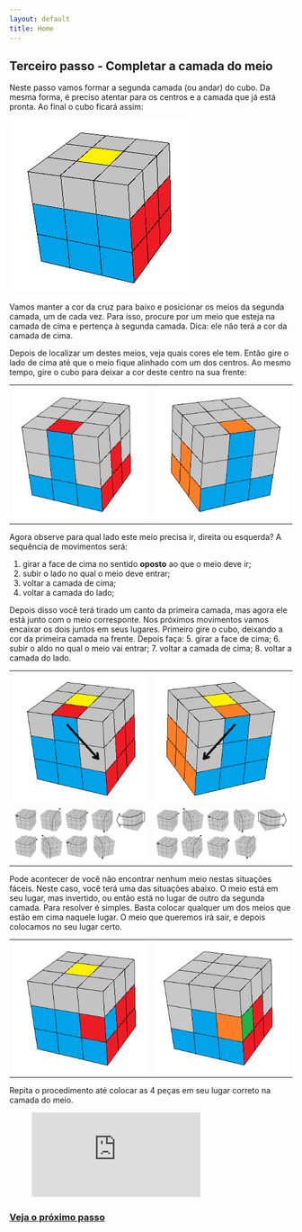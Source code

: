 ```yaml
---
layout: default
title: Home
---
```

## Terceiro passo - Completar a camada do meio

Neste passo vamos formar a segunda camada (ou andar) do cubo. Da mesma forma, é preciso atentar para os centros e a camada que já está pronta. Ao final o cubo ficará assim:

<img src="images/segunda.png" class="two-cubes">

Vamos manter a cor da cruz para baixo e posicionar os meios da segunda camada, um de cada vez. Para isso, procure por um meio que esteja na camada de cima e pertença à segunda camada. Dica: ele não terá a cor da camada de cima.

<!--table class="no-border">
  <tr>
    <td><img src="images/camada1.png" class="two-cubes"></td>
  </tr>
</table-->

Depois de localizar um destes meios, veja quais cores ele tem. Então gire o lado de cima até que o meio fique alinhado com um dos centros. Ao mesmo tempo, gire o cubo para deixar a cor deste centro na sua frente:

<table class="no-border">
  <tr>
    <td><img src="images/segunda1.png" class="two-cubes"></td>
    <td><img src="images/segunda2.png" class="two-cubes"></td>
  </tr>
</table>

Agora observe para qual lado este meio precisa ir, direita ou esquerda? A sequência de movimentos será:
1. girar a face de cima no sentido <strong>oposto</strong> ao que o meio deve ir;
2. subir o lado no qual o meio deve entrar;
3. voltar a camada de cima;
4. voltar a camada do lado;

Depois disso você terá tirado um canto da primeira camada, mas agora ele está junto com o meio corresponte. Nos próximos movimentos vamos encaixar os dois juntos em seus lugares. Primeiro gire o cubo, deixando a cor da primeira camada na frente. Depois faça:
5. girar a face de cima;
6. subir o aldo no qual o meio vai entrar;
7. voltar a camada de cima;
8. voltar a camada do lado.

<table class="no-border">
  <tr>
    <td><img src="images/segundadireita.png" class="two-cubes"></td>
    <td><img src="images/segundaesquerda.png" class="two-cubes"></td>
  </tr>
  <tr>
    <td><img src="images/2adireita.png" class="two-cubes"></td>
    <td><img src="images/2aesquerda.png" class="two-cubes"></td>
  </tr>
</table>

Pode acontecer de você não encontrar nenhum meio nestas situações fáceis. Neste caso, você terá uma das situações abaixo. O meio está em seu lugar, mas invertido, ou então está no lugar de outro da segunda camada. Para resolver é simples. Basta colocar qualquer um dos meios que estão em cima naquele lugar. O meio que queremos irá sair, e depois colocamos no seu lugar certo.

<table class="no-border">
  <tr>
    <td><img src="images/segundaruim.png" class="two-cubes"></td>
    <td><img src="images/segundaruim2.png" class="two-cubes"></td>
  </tr>
</table>

Repita o procedimento até colocar as 4 peças em seu lugar correto na camada do meio.

<figure class="video_container">
  <iframe src="https://www.youtube.com/embed/W_RUx5lvrOA" frameborder="0" allowfullscreen="true"> </iframe>
</figure>

### [Veja o próximo passo](cruzcima.html)